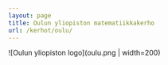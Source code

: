 ```yaml
---
layout: page
title: Oulun yliopiston matematiikkakerho
url: /kerhot/oulu/
---
```


![Oulun yliopiston logo](oulu.png | width=200)
